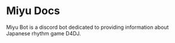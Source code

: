 # Miyu Docs

Miyu Bot is a discord bot dedicated to providing information about Japanese rhythm game D4DJ.
